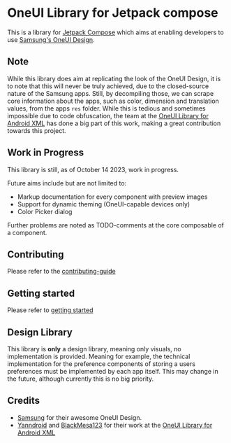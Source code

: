 # OneUI Library for Jetpack compose 
This is a library for [Jetpack Compose](https://developer.android.com/jetpack/compose) which aims at enabling developers to use [Samsung's OneUI Design](https://developer.android.com/jetpack/compose).

## Note
While this library does aim at replicating the look of the OneUI Design, it is to note that this will never be truly achieved, due to the closed-source nature 
of the Samsung apps. Still, by decompiling those, we can scrape core information about the apps, such as color, dimension and translation values, from the apps
`res` folder. While this is tedious and sometimes impossible due to code obfuscation, the team at the [OneUI Library for Android XML](https://github.com/OneUIProject)
has done a big part of this work, making a great contribution towards this project.

## Work in Progress
This library is still, as of October 14 2023, work in progress.

Future aims include but are not limited to:

- Markup documentation for every component with preview images
- Support for dynamic theming (OneUI-capable devices only)
- Color Picker dialog

Further problems are noted as TODO-comments at the core composable of a component.

## Contributing
Please refer to the [contributing-guide](CONTRIBUTING.md)

## Getting started
Please refer to [getting started](GETTING_STARTED.md)

## Design Library

This library is **only** a design library, meaning only visuals, no implementation is provided. Meaning for example, the technical implementation for the preference 
components of storing a users preferences must be implemented by each app itself. This may change in the future, although currently this is no big priority.

## Credits
- [Samsung](https://www.samsung.com/) for their awesome OneUI Design.
- [Yanndroid](https://github.com/Yanndroid) and [BlackMesa123](https://github.com/BlackMesa123) for their work at the [OneUI Library for Android XML](https://github.com/OneUIProject)




















